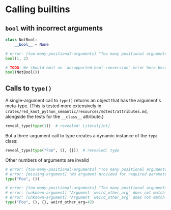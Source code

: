 # Calling builtins

## `bool` with incorrect arguments

```py
class NotBool:
    __bool__ = None

# error: [too-many-positional-arguments] "Too many positional arguments to class `bool`: expected 1, got 2"
bool(1, 2)

# TODO: We should emit an `unsupported-bool-conversion` error here because the argument doesn't implement `__bool__` correctly.
bool(NotBool())
```

## Calls to `type()`

A single-argument call to `type()` returns an object that has the argument's meta-type. (This is
tested more extensively in `crates/red_knot_python_semantic/resources/mdtest/attributes.md`,
alongside the tests for the `__class__` attribute.)

```py
reveal_type(type(1))  # revealed: Literal[int]
```

But a three-argument call to type creates a dynamic instance of the `type` class:

```py
reveal_type(type("Foo", (), {}))  # revealed: type
```

Other numbers of arguments are invalid

```py
# error: [too-many-positional-arguments] "Too many positional arguments to overload 1 of class `type`: expected 1, got 2"
# error: [missing-argument] "No argument provided for required parameter `dict` of overload 2 of class `type`"
type("Foo", ())

# error: [too-many-positional-arguments] "Too many positional arguments to overload 1 of class `type`: expected 1, got 3"
# error: [unknown-argument] "Argument `weird_other_arg` does not match any known parameter of overload 1 of class `type`"
# error: [unknown-argument] "Argument `weird_other_arg` does not match any known parameter of overload 2 of class `type`"
type("Foo", (), {}, weird_other_arg=42)
```
